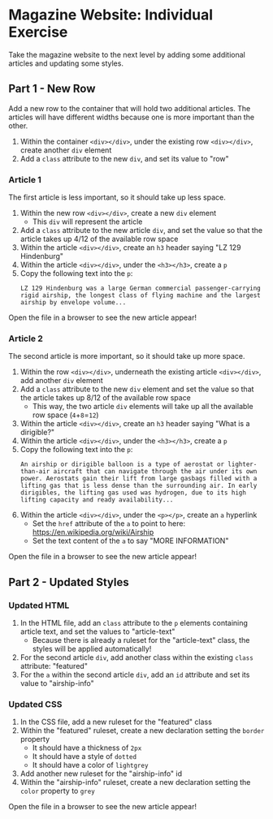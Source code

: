 # Magazine Website: Individual Exercise
Take the magazine website to the next level by adding some additional articles and updating some styles.

## Part 1 - New Row
Add a new row to the container that will hold two additional articles. The articles will have different widths because one is more important than the other.

1. Within the container `<div></div>`, under the existing row `<div></div>`, create another `div` element
1. Add a `class` attribute to the new `div`, and set its value to "row"

### Article 1
The first article is less important, so it should take up less space.

1. Within the new row `<div></div>`, create a new `div` element
    - This `div` will represent the article
1. Add a `class` attribute to the new article `div`, and set the value so that the article takes up 4/12 of the available row space
1. Within the article `<div></div>`, create an `h3` header saying "LZ 129 Hindenburg"
1. Within the article `<div></div>`, under the `<h3></h3>`, create a `p`
1. Copy the following text into the `p`:  
    ```
    LZ 129 Hindenburg was a large German commercial passenger-carrying rigid airship, the longest class of flying machine and the largest airship by envelope volume...
    ```

Open the file in a browser to see the new article appear!

### Article 2
The second article is more important, so it should take up more space.

1. Within the row `<div></div>`, underneath the existing article `<div></div>`, add another `div` element
1. Add a `class` attribute to the new `div` element and set the value so that the article takes up 8/12 of the available row space
    - This way, the two article `div` elements will take up all the available row space (`4`+`8`=`12`)
1. Within the article `<div></div>`, create an `h3` header saying "What is a dirigible?"
1. Within the article `<div></div>`, under the `<h3></h3>`, create a `p`
1. Copy the following text into the `p`:  
    ```
    An airship or dirigible balloon is a type of aerostat or lighter-than-air aircraft that can navigate through the air under its own power. Aerostats gain their lift from large gasbags filled with a lifting gas that is less dense than the surrounding air. In early dirigibles, the lifting gas used was hydrogen, due to its high lifting capacity and ready availability...
    ```
1. Within the article `<div></div>`, under the `<p></p>`, create an `a` hyperlink
    - Set the `href` attribute of the `a` to point to here: https://en.wikipedia.org/wiki/Airship
    - Set the text content of the `a` to say "MORE INFORMATION"

Open the file in a browser to see the new article appear!

## Part 2 - Updated Styles
### Updated HTML
1. In the HTML file, add an `class` attribute to the `p` elements containing article text, and set the values to "article-text"
    - Because there is already a ruleset for the "article-text" class, the styles will be applied automatically!
1. For the second article `div`, add another class within the existing `class` attribute: "featured"
1. For the `a` within the second article `div`, add an `id` attribute and set its value to "airship-info"

### Updated CSS
1. In the CSS file, add a new ruleset for the "featured" class
1. Within the "featured" ruleset, create a new declaration setting the `border` property
    - It should have a thickness of `2px`
    - It should have a style of `dotted`
    - It should have a color of `lightgrey`
1. Add another new ruleset for the "airship-info" id
1. Within the "airship-info" ruleset, create a new declaration setting the `color` property to `grey`

Open the file in a browser to see the new article appear!